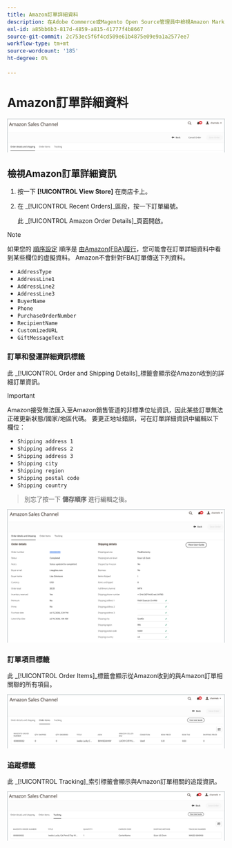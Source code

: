 ```yaml
---
title: Amazon訂單詳細資料
description: 在Adobe Commerce或Magento Open Source管理員中檢視Amazon Marketplace訂單的詳細資訊。
exl-id: a85bb6b3-817d-4859-a815-41777f4b8667
source-git-commit: 2c753ec5f6f4cd509e61b4875e09e9a1a2577ee7
workflow-type: tm+mt
source-wordcount: '185'
ht-degree: 0%

---
```


# Amazon訂單詳細資料

![Amazon訂單詳細資料](assets/amazon-order-details-header.png)

## 檢視Amazon訂單詳細資訊

1. 按一下 **[!UICONTROL View Store]** 在商店卡上。

1. 在 _[!UICONTROL Recent Orders]_區段，按一下訂單編號。

   此 _[!UICONTROL Amazon Order Details]_頁面開啟。

>[!NOTE]
>
>如果您的 [順序設定](./order-settings.md) 順序是 [由Amazon(FBA)履行](./fulfilled-by.md)，您可能會在訂單詳細資料中看到某些欄位的虛擬資料。 Amazon不會針對FBA訂單傳送下列資料。
>
> - `AddressType`
> - `AddressLine1`
> - `AddressLine2`
> - `AddressLine3`
> - `BuyerName`
> - `Phone`
> - `PurchaseOrderNumber`
> - `RecipientName`
> - `CustomizedURL`
> - `GiftMessageText`


### 訂單和發運詳細資訊標籤

此 _[!UICONTROL Order and Shipping Details]_標籤會顯示從Amazon收到的詳細訂單資訊。

>[!IMPORTANT]
>
>Amazon接受無法匯入至Amazon銷售管道的非標準位址資訊，因此某些訂單無法正確更新狀態/國家/地區代碼。 要更正地址錯誤，可在訂單詳細資訊中編輯以下欄位：
>
>- `Shipping address 1`
>- `Shipping address 2`
>- `Shipping address 3`
>- `Shipping city`
>- `Shipping region`
>- `Shipping postal code`
>- `Shipping country`

>
>別忘了按一下 **儲存順序** 進行編輯之後。

![訂單和發運詳細資訊](assets/amazon-order-details.png)

### 訂單項目標籤

此 _[!UICONTROL Order Items]_標籤會顯示從Amazon收到的與Amazon訂單相關聯的所有項目。

![訂單項目詳細資訊](assets/amazon-order-item-details.png)

### 追蹤標籤

此 _[!UICONTROL Tracking]_索引標籤會顯示與Amazon訂單相關的追蹤資訊。

![追蹤詳細資料](assets/amazon-order-tracking-details.png)
